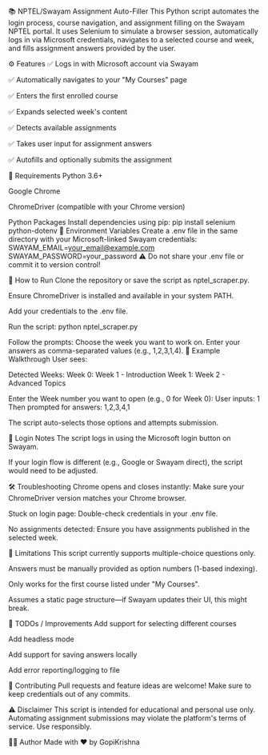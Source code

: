 
📚 NPTEL/Swayam Assignment Auto-Filler
This Python script automates the login process, course navigation, and assignment filling on the Swayam NPTEL portal. It uses Selenium to simulate a browser session, automatically logs in via Microsoft credentials, navigates to a selected course and week, and fills assignment answers provided by the user.

⚙️ Features
✅ Logs in with Microsoft account via Swayam

✅ Automatically navigates to your "My Courses" page

✅ Enters the first enrolled course

✅ Expands selected week's content

✅ Detects available assignments

✅ Takes user input for assignment answers

✅ Autofills and optionally submits the assignment

🧠 Requirements
Python 3.6+

Google Chrome

ChromeDriver (compatible with your Chrome version)

Python Packages
Install dependencies using pip:
pip install selenium python-dotenv
🔐 Environment Variables
Create a .env file in the same directory with your Microsoft-linked Swayam credentials:
SWAYAM_EMAIL=your_email@example.com
SWAYAM_PASSWORD=your_password
⚠️ Do not share your .env file or commit it to version control!

🚀 How to Run
Clone the repository or save the script as nptel_scraper.py.

Ensure ChromeDriver is installed and available in your system PATH.

Add your credentials to the .env file.

Run the script:
python nptel_scraper.py

Follow the prompts:
Choose the week you want to work on.
Enter your answers as comma-separated values (e.g., 1,2,3,1,4).
🧪 Example Walkthrough
User sees:

Detected Weeks:
Week 0: Week 1 - Introduction
Week 1: Week 2 - Advanced Topics

Enter the Week number you want to open (e.g., 0 for Week 0):
User inputs: 1
Then prompted for answers: 1,2,3,4,1

The script auto-selects those options and attempts submission.

🔐 Login Notes
The script logs in using the Microsoft login button on Swayam.

If your login flow is different (e.g., Google or Swayam direct), the script would need to be adjusted.

🛠 Troubleshooting
Chrome opens and closes instantly: Make sure your ChromeDriver version matches your Chrome browser.

Stuck on login page: Double-check credentials in your .env file.

No assignments detected: Ensure you have assignments published in the selected week.

📎 Limitations
This script currently supports multiple-choice questions only.

Answers must be manually provided as option numbers (1-based indexing).

Only works for the first course listed under "My Courses".

Assumes a static page structure—if Swayam updates their UI, this might break.

📌 TODOs / Improvements
 Add support for selecting different courses

 Add headless mode

 Add support for saving answers locally

 Add error reporting/logging to file

🤝 Contributing
Pull requests and feature ideas are welcome! Make sure to keep credentials out of any commits.

⚠️ Disclaimer
This script is intended for educational and personal use only. Automating assignment submissions may violate the platform's terms of service. Use responsibly.

🧑‍💻 Author
Made with ❤️ by GopiKrishna
